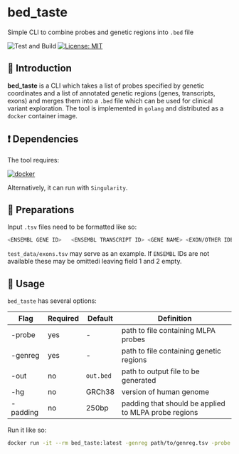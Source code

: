 # bed_taste

Simple CLI to combine probes and genetic regions into `.bed` file

![Test and Build](https://github.com/marrip/bed_taste/actions/workflows/main.yaml/badge.svg)
[![License: MIT](https://img.shields.io/badge/License-MIT-yellow.svg)](https://opensource.org/licenses/MIT)

## :speech_balloon: Introduction

**bed_taste** is a CLI which takes a list of probes specified by genetic coordinates
and a list of annotated genetic regions (genes, transcripts, exons) and merges them
into a `.bed` file which can be used for clinical variant exploration. The tool
is implemented in `golang` and distributed as a `docker` container image.

## :heavy_exclamation_mark: Dependencies

The tool requires:

[![docker](https://img.shields.io/badge/docker-20.10.0-blue)](https://docs.docker.com/)

Alternatively, it can run with `Singularity`.

## :school_satchel: Preparations

Input `.tsv` files need to be formatted like so:

```bash
<ENSEMBL GENE ID>	<ENSEMBL TRANSCRIPT ID>	<GENE NAME>	<EXON/OTHER IDENTIFIER>	<CHROMOSOME>	<START>	<STOP>
```

`test_data/exons.tsv` may serve as an example. If `ENSEMBL` IDs are not available
these may be omittedi leaving field 1 and 2 empty. 

## :rocket: Usage

`bed_taste` has several options:

Flag | Required | Default | Definition
--- | --- | --- | ---
-probe | yes | - | path to file containing MLPA probes
-genreg | yes | - | path to file containing genetic regions
-out | no | `out.bed` | path to output file to be generated
-hg | no | GRCh38 | version of human genome
-padding | no | 250bp | padding that should be applied to MLPA probe regions

Run it like so:

```bash
docker run -it --rm bed_taste:latest -genreg path/to/genreg.tsv -probe path/to/probes.tsv
```

